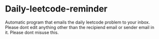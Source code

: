 # Daily-leetcode-reminder
Automatic program that emails the daily leetcode problem to your inbox. Please dont edit anything other than the recipiend email or sender email in it. Please dont misuse this.

